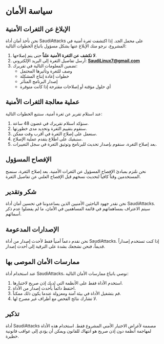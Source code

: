 # سياسة الأمان

## الإبلاغ عن الثغرات الأمنية

نحن نأخذ أمان أداة SaudiAttacks على محمل الجد. إذا اكتشفت ثغرة أمنية في المشروع، نرجو منك الإبلاغ عنها بشكل مسؤول باتباع الخطوات التالية:

1. **لا تكشف عن الثغرة الأمنية علناً** حتى يتم إصلاحها.
2. أرسل تفاصيل الثغرة إلى البريد الإلكتروني: **SaudiLinux7@gmail.com**
3. تضمين المعلومات التالية في تقريرك:
   - وصف للثغرة وتأثيرها المحتمل
   - خطوات إعادة إنتاج المشكلة
   - إصدار البرنامج المتأثر
   - أي حلول مؤقتة أو إصلاحات مقترحة إذا كانت متوفرة

## عملية معالجة الثغرات الأمنية

عند استلام تقرير عن ثغرة أمنية، سنتبع الخطوات التالية:

1. سنؤكد استلام تقريرك في غضون 48 ساعة.
2. سنقوم بتقييم الثغرة وتحديد مدى خطورتها.
3. سنعمل على إصلاح الثغرة في أقرب وقت ممكن.
4. سنبقيك على اطلاع بتقدم عملية الإصلاح.
5. بعد إصلاح الثغرة، سنقوم بإصدار تحديث للبرنامج وتوثيق الثغرة في سجل التغييرات.

## الإفصاح المسؤول

نحن نلتزم بمبادئ الإفصاح المسؤول عن الثغرات الأمنية. بعد إصلاح الثغرة، سنمنح المستخدمين وقتاً كافياً لتحديث نسخهم قبل الإفصاح العلني عن تفاصيل الثغرة.

## شكر وتقدير

نحن نقدر جهود الباحثين الأمنيين الذين يساعدوننا في تحسين أمان أداة SaudiAttacks. سيتم الاعتراف بمساهماتهم في قائمة المساهمين في الأمان، ما لم يفضلوا عدم ذكر أسمائهم.

## الإصدارات المدعومة

نحن نقدم دعماً أمنياً فقط لأحدث إصدار من أداة SaudiAttacks. إذا كنت تستخدم إصداراً قديماً، فنحن نشجعك بشدة على الترقية إلى أحدث إصدار.

## ممارسات الأمان الموصى بها

عند استخدام أداة SaudiAttacks، نوصي باتباع ممارسات الأمان التالية:

1. استخدم الأداة فقط على الأنظمة التي لديك إذن صريح لاختبارها.
2. احتفظ دائماً بأحدث إصدار من الأداة.
3. قم بتشغيل الأداة في بيئة آمنة ومعزولة عندما يكون ذلك ممكناً.
4. لا تشارك نتائج الفحص مع أطراف غير مصرح لها.

## تذكير

أداة SaudiAttacks مصممة لأغراض الاختبار الأمني المشروع فقط. استخدام هذه الأداة لمهاجمة أنظمة دون إذن صريح هو انتهاك للقانون ويمكن أن يؤدي إلى عواقب قانونية خطيرة.